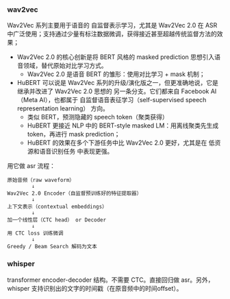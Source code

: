 ### wav2vec

Wav2Vec 系列主要用于语音的 自监督表示学习，尤其是 Wav2Vec 2.0 在 ASR 中广泛使用；支持通过少量有标注数据微调，获得接近甚至超越传统监督方法的效果；

- Wav2Vec 2.0 的核心创新是将 BERT 风格的 masked prediction 思想引入语音领域，替代原始对比学习方式。
  - Wav2Vec 2.0 是语音 BERT 的雏形：使用对比学习 + mask 机制；
- HuBERT 可以说是 Wav2Vec 系列的升级/演化版之一，但更准确地说，它是继承并改进了 Wav2Vec 2.0 思想的 另一条分支。它们都来自 Facebook AI（Meta AI），也都属于 自监督语音表征学习（self-supervised speech representation learning） 方向。
  - 类似 BERT，预测隐藏的 speech token（聚类获得）
  - HuBERT 更接近 NLP 中的 BERT-style masked LM：用离线聚类先生成 token，再进行 mask prediction；
  - HuBERT 的效果在多个下游任务中比 Wav2Vec 2.0 更好，尤其是在 低资源和语音识别任务 中表现更强。

用它做 asr 流程：
```
原始音频（raw waveform）
        ↓
Wav2Vec 2.0 Encoder（自监督预训练好的特征提取器）
        ↓
上下文表示（contextual embeddings）
        ↓
加一个线性层（CTC head） or Decoder
        ↓
用 CTC loss 训练微调
        ↓
Greedy / Beam Search 解码为文本
```

### whisper
transformer encoder-decoder 结构。不需要 CTC。直接回归做 asr。另外，whisper 支持识别出的文字的时间戳（在原音频中的时间offset）。
